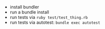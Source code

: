 * install bundler
* run a bundle install
* run tests via `ruby test/test_thing.rb`
* run tests via autotest: `bundle exec autotest`
